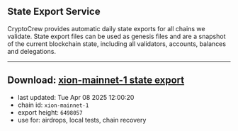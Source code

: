## State Export Service
CryptoCrew provides automatic daily state exports for all chains we validate. State export files can be used as genesis files and are a snapshot of the current blockchain state, including all validators, accounts, balances and delegations.

---
**Download: [xion-mainnet-1 state export](https://dl-eu2.ccvalidators.com/SERVICE/xion/xion-mainnet-1_export_6498057.json)**
---

- last updated: Tue Apr 08 2025 12:00:20
- chain id: `xion-mainnet-1`
- export height: `6498057`
- use for: airdrops, local tests, chain recovery
